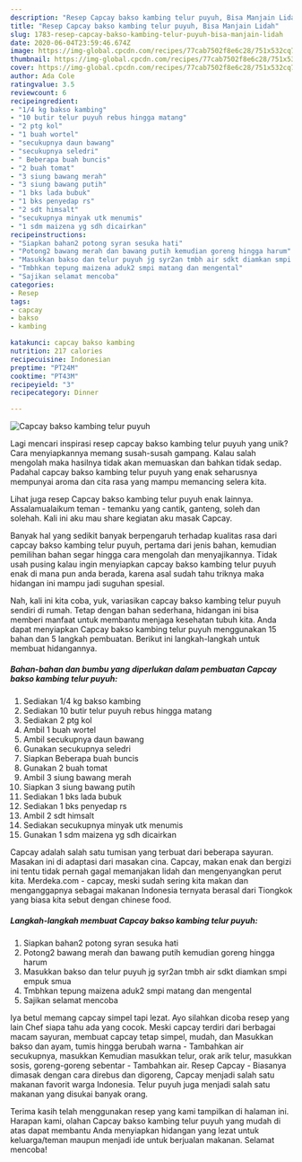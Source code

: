 ```yaml
---
description: "Resep Capcay bakso kambing telur puyuh, Bisa Manjain Lidah"
title: "Resep Capcay bakso kambing telur puyuh, Bisa Manjain Lidah"
slug: 1783-resep-capcay-bakso-kambing-telur-puyuh-bisa-manjain-lidah
date: 2020-06-04T23:59:46.674Z
image: https://img-global.cpcdn.com/recipes/77cab7502f8e6c28/751x532cq70/capcay-bakso-kambing-telur-puyuh-foto-resep-utama.jpg
thumbnail: https://img-global.cpcdn.com/recipes/77cab7502f8e6c28/751x532cq70/capcay-bakso-kambing-telur-puyuh-foto-resep-utama.jpg
cover: https://img-global.cpcdn.com/recipes/77cab7502f8e6c28/751x532cq70/capcay-bakso-kambing-telur-puyuh-foto-resep-utama.jpg
author: Ada Cole
ratingvalue: 3.5
reviewcount: 6
recipeingredient:
- "1/4 kg bakso kambing"
- "10 butir telur puyuh rebus hingga matang"
- "2 ptg kol"
- "1 buah wortel"
- "secukupnya daun bawang"
- "secukupnya seledri"
- " Beberapa buah buncis"
- "2 buah tomat"
- "3 siung bawang merah"
- "3 siung bawang putih"
- "1 bks lada bubuk"
- "1 bks penyedap rs"
- "2 sdt himsalt"
- "secukupnya minyak utk menumis"
- "1 sdm maizena yg sdh dicairkan"
recipeinstructions:
- "Siapkan bahan2 potong syran sesuka hati"
- "Potong2 bawang merah dan bawang putih kemudian goreng hingga harum"
- "Masukkan bakso dan telur puyuh jg syr2an tmbh air sdkt diamkan smpi empuk smua"
- "Tmbhkan tepung maizena aduk2 smpi matang dan mengental"
- "Sajikan selamat mencoba"
categories:
- Resep
tags:
- capcay
- bakso
- kambing

katakunci: capcay bakso kambing 
nutrition: 217 calories
recipecuisine: Indonesian
preptime: "PT24M"
cooktime: "PT43M"
recipeyield: "3"
recipecategory: Dinner

---
```



![Capcay bakso kambing telur puyuh](https://img-global.cpcdn.com/recipes/77cab7502f8e6c28/751x532cq70/capcay-bakso-kambing-telur-puyuh-foto-resep-utama.jpg)

Lagi mencari inspirasi resep capcay bakso kambing telur puyuh yang unik? Cara menyiapkannya memang susah-susah gampang. Kalau salah mengolah maka hasilnya tidak akan memuaskan dan bahkan tidak sedap. Padahal capcay bakso kambing telur puyuh yang enak seharusnya mempunyai aroma dan cita rasa yang mampu memancing selera kita.

Lihat juga resep Capcay bakso kambing telur puyuh enak lainnya. Assalamualaikum teman - temanku yang cantik, ganteng, soleh dan solehah. Kali ini aku mau share kegiatan aku masak Capcay.

Banyak hal yang sedikit banyak berpengaruh terhadap kualitas rasa dari capcay bakso kambing telur puyuh, pertama dari jenis bahan, kemudian pemilihan bahan segar hingga cara mengolah dan menyajikannya. Tidak usah pusing kalau ingin menyiapkan capcay bakso kambing telur puyuh enak di mana pun anda berada, karena asal sudah tahu triknya maka hidangan ini mampu jadi suguhan spesial.


Nah, kali ini kita coba, yuk, variasikan capcay bakso kambing telur puyuh sendiri di rumah. Tetap dengan bahan sederhana, hidangan ini bisa memberi manfaat untuk membantu menjaga kesehatan tubuh kita. Anda dapat menyiapkan Capcay bakso kambing telur puyuh menggunakan 15 bahan dan 5 langkah pembuatan. Berikut ini langkah-langkah untuk membuat hidangannya.

<!--inarticleads1-->

##### Bahan-bahan dan bumbu yang diperlukan dalam pembuatan Capcay bakso kambing telur puyuh:

1. Sediakan 1/4 kg bakso kambing
1. Sediakan 10 butir telur puyuh rebus hingga matang
1. Sediakan 2 ptg kol
1. Ambil 1 buah wortel
1. Ambil secukupnya daun bawang
1. Gunakan secukupnya seledri
1. Siapkan  Beberapa buah buncis
1. Gunakan 2 buah tomat
1. Ambil 3 siung bawang merah
1. Siapkan 3 siung bawang putih
1. Sediakan 1 bks lada bubuk
1. Sediakan 1 bks penyedap rs
1. Ambil 2 sdt himsalt
1. Sediakan secukupnya minyak utk menumis
1. Gunakan 1 sdm maizena yg sdh dicairkan


Capcay adalah salah satu tumisan yang terbuat dari beberapa sayuran. Masakan ini di adaptasi dari masakan cina. Capcay, makan enak dan bergizi ini tentu tidak pernah gagal memanjakan lidah dan mengenyangkan perut kita. Merdeka.com - capcay, meski sudah sering kita makan dan menganggapnya sebagai makanan Indonesia ternyata berasal dari Tiongkok yang biasa kita sebut dengan chinese food. 

<!--inarticleads2-->

##### Langkah-langkah membuat Capcay bakso kambing telur puyuh:

1. Siapkan bahan2 potong syran sesuka hati
1. Potong2 bawang merah dan bawang putih kemudian goreng hingga harum
1. Masukkan bakso dan telur puyuh jg syr2an tmbh air sdkt diamkan smpi empuk smua
1. Tmbhkan tepung maizena aduk2 smpi matang dan mengental
1. Sajikan selamat mencoba


Iya betul memang capcay simpel tapi lezat. Ayo silahkan dicoba resep yang lain Chef siapa tahu ada yang cocok. Meski capcay terdiri dari berbagai macam sayuran, membuat capcay tetap simpel, mudah, dan Masukkan bakso dan ayam, tumis hingga berubah warna - Tambahkan air secukupnya, masukkan Kemudian masukkan telur, orak arik telur, masukkan sosis, goreng-goreng sebentar - Tambahkan air. Resep Capcay - Biasanya dimasak dengan cara direbus dan digoreng, Capcay menjadi salah satu makanan favorit warga Indonesia. Telur puyuh juga menjadi salah satu makanan yang disukai banyak orang. 

Terima kasih telah menggunakan resep yang kami tampilkan di halaman ini. Harapan kami, olahan Capcay bakso kambing telur puyuh yang mudah di atas dapat membantu Anda menyiapkan hidangan yang lezat untuk keluarga/teman maupun menjadi ide untuk berjualan makanan. Selamat mencoba!
